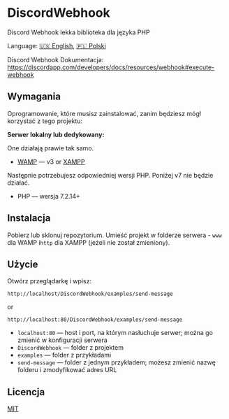 # DiscordWebhook

Discord Webhook lekka biblioteka dla języka PHP

Language: [🇺🇸 English](https://github.com/m7rlin/DiscordWebhook), [🇵🇱 Polski](https://github.com/m7rlin/DiscordWebhook/blob/master/README.pl.md)

Discord Webhook Dokumentacja: https://discordapp.com/developers/docs/resources/webhook#execute-webhook

## Wymagania

Oprogramowanie, które musisz zainstalować, zanim będziesz mógł korzystać z tego projektu:

**Serwer lokalny lub dedykowany:**

One działają prawie tak samo.

- [WAMP](http://www.wampserver.com/) — v3 or [XAMPP](https://www.apachefriends.org)

Następnie potrzebujesz odpowiedniej wersji PHP. Poniżej v7 nie będzie działać.

- PHP — wersja 7.2.14+

## Instalacja

Pobierz lub sklonuj repozytorium. Umieść projekt w folderze serwera - `www` dla WAMP i`http` dla XAMPP (jeżeli nie został zmieniony).

## Użycie

Otwórz przeglądarkę i wpisz:

`http://localhost/DiscordWebhook/examples/send-message`

or

`http://localhost:80/DiscordWebhook/examples/send-message`

- `localhost:80` — host i port, na którym nasłuchuje serwer; można go zmienić w konfiguracji serwera
- `DiscordWebhook` — folder z projektem
- `examples` — folder z przykładami
- `send-message` — folder z jednym przykładem; możesz zmienić nazwę folderu i zmodyfikować adres URL

## Licencja

[MIT](https://github.com/m7rlin/DiscordWebhook/blob/master/LICENSE)
